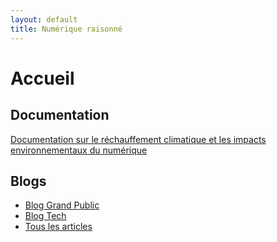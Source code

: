 ```yaml
---
layout: default
title: Numérique raisonné
---
```


# Accueil

## Documentation

[Documentation sur le réchauffement climatique et les impacts environnementaux du numérique](./doc)

## Blogs

* [Blog Grand Public](./blog-grand-public)
* [Blog Tech](./blog-tech)
* [Tous les articles](./blog)
